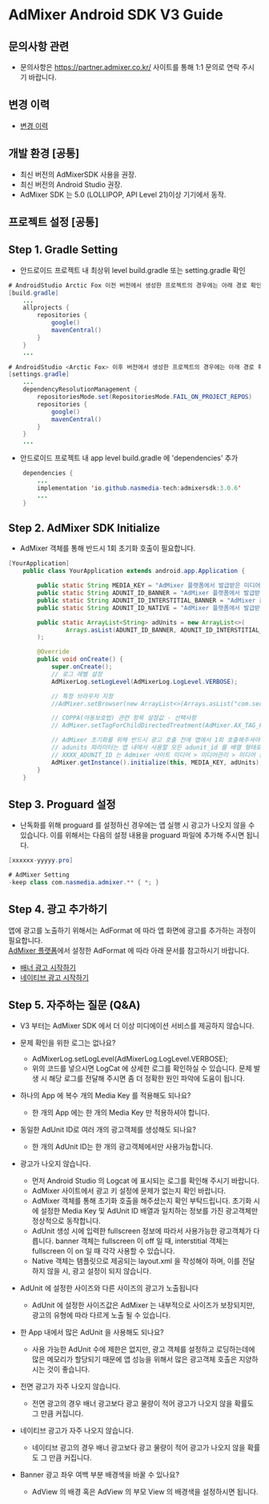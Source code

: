 # AdMixer Android SDK V3 Guide

## 문의사항 관련

- 문의사항은 https://partner.admixer.co.kr/ 사이트를 통해 1:1 문의로 연락 주시기 바랍니다.

## 변경 이력

- [변경 이력](HISTORY.md)

## 개발 환경 [공통]

- 최신 버전의 AdMixerSDK 사용을 권장.
- 최신 버전의 Android Studio 권장.
- AdMixer SDK 는 5.0 (LOLLIPOP, API Level 21)이상 기기에서 동작.

## 프로젝트 설정 [공통]

## Step 1. Gradle Setting

- 안드로이드 프로젝트 내 최상위 level build.gradle 또는 setting.gradle 확인

```java
# AndroidStudio Arctic Fox 이전 버전에서 생성한 프로젝트의 경우에는 아래 경로 확인.
[build.gradle]
    ...
    allprojects {
        repositories {
            google()
            mavenCentral()
        }
    }
    ...

# AndroidStudio <Arctic Fox> 이후 버전에서 생성한 프로젝트의 경우에는 아래 경로 확인.
[settings.gradle]
    ...
    dependencyResolutionManagement {
        repositoriesMode.set(RepositoriesMode.FAIL_ON_PROJECT_REPOS)
        repositories {
            google()
            mavenCentral()
        }
    }
    ...
```

- 안드로이드 프로젝트 내 app level build.gradle 에 'dependencies' 추가

```java
    dependencies {
        ...
        implementation 'io.github.nasmedia-tech:admixersdk:3.0.6'
        ...
    }
```

## Step 2. AdMixer SDK Initialize

- AdMixer 객체를 통해 반드시 1회 초기화 호출이 필요합니다.

```java
[YourApplication]
    public class YourApplication extends android.app.Application {

        public static String MEDIA_KEY = "AdMixer 플랫폼에서 발급받은 미디어 키";
        public static String ADUNIT_ID_BANNER = "AdMixer 플랫폼에서 발급받은 배너 ADUNIT_ID";
        public static String ADUNIT_ID_INTERSTITIAL_BANNER = "AdMixer 플랫폼에서 발급받은 전면 배너 ADUNIT_ID";
        public static String ADUNIT_ID_NATIVE = "AdMixer 플랫폼에서 발급받은 네이티브 ADUNIT_ID";

        public static ArrayList<String> adUnits = new ArrayList<>(
                Arrays.asList(ADUNIT_ID_BANNER, ADUNIT_ID_INTERSTITIAL_BANNER, ADUNIT_ID_NATIVE)
        );

        @Override
        public void onCreate() {
            super.onCreate();
            // 로그 레벨 설정
            AdMixerLog.setLogLevel(AdMixerLog.LogLevel.VERBOSE);

            // 특정 브라우저 지정
            //AdMixer.setBrowser(new ArrayList<>(Arrays.asList("com.sec.android.app.sbrowser", "com.android.chrome")));

            // COPPA(아동보호법) 관련 항목 설정값 - 선택사항
            // AdMixer.setTagForChildDirectedTreatment(AdMixer.AX_TAG_FOR_CHILD_DIRECTED_TREATMENT_FALSE);

            // AdMixer 초기화를 위해 반드시 광고 호출 전에 앱에서 1회 호출해주셔야 합니다.
            // adunits 파라미터는 앱 내에서 사용할 모든 adunit_id 를 배열 형태로 넘겨 주셔야 합니다.
            // XXXX_ADUNIT_ID 는 Admixer 사이트 미디어 > 미디어관리 > 미디어 등록에서 발급받은 Adunit ID 입니다.
            AdMixer.getInstance().initialize(this, MEDIA_KEY, adUnits);
        }
    }
```

## Step 3. Proguard 설정

- 난독화를 위해 proguard 를 설정하신 경우에는 앱 실행 시 광고가 나오지 않을 수 있습니다. 이를 위해서는 다음의 설정 내용을 proguard 파일에 추가해 주시면
  됩니다.

```java
[xxxxxx-yyyyy.pro]

# AdMixer Setting
-keep class com.nasmedia.admixer.** { *; }

```

## Step 4. 광고 추가하기

앱에 광고를 노출하기 위해서는 AdFormat 에 따라 앱 화면에 광고를 추가하는 과정이 필요합니다.<br/>
[AdMixer 플랫폼](https://partner.admixer.co.kr/)에서 설정한 AdFormat 에 따라 아래 문서를 참고하시기 바랍니다.

* [배너 광고 시작하기](BANNERAD.md)
* [네이티브 광고 시작하기](NATIVEAD.md)

## Step 5. 자주하는 질문 (Q&A)
* V3 부터는 AdMixer SDK 에서 더 이상 미디에이션 서비스를 제공하지 않습니다.

* 문제 확인을 위한 로그는 없나요?
    - AdMixerLog.setLogLevel(AdMixerLog.LogLevel.VERBOSE);
    - 위의 코드를 넣으시면 LogCat 에 상세한 로그를 확인하실 수 있습니다. 문제 발생 시 해당 로그를 전달해 주시면 좀 더 정확한 원인 파악에 도움이 됩니다.

* 하나의 App 에 복수 개의 Media Key 를 적용해도 되나요?
    - 한 개의 App 에는 한 개의 Media Key 만 적용하셔야 합니다.

* 동일한 AdUnit ID로 여러 개의 광고객체를 생성해도 되나요?
    - 한 개의 AdUnit ID는 한 개의 광고객체에서만 사용가능합니다.

* 광고가 나오지 않습니다.
    - 먼저 Android Studio 의 Logcat 에 표시되는 로그를 확인해 주시기 바랍니다.
    - AdMixer 사이트에서 광고 키 설정에 문제가 없는지 확인 바랍니다.
    - AdMixer 객체를 통해 초기화 호출을 해주셨는지 확인 부탁드립니다. 초기화 시에 설정한 Media Key 및 AdUnit ID 배열과 일치하는 정보를 가진 광고객체만
      정상적으로 동작합니다.
    - AdUnit 생성 시에 입력한 fullscreen 정보에 따라서 사용가능한 광고객체가 다릅니다. banner 객체는 fullscreen 이 off 일 때,
      interstitial 객체는 fullscreen 이 on 일 때 각각 사용할 수 있습니다.
    - Native 객체는 탬플릿으로 제공되는 layout.xml 을 작성해야 하며, 이를 전달하지 않을 시, 광고 설정이 되지 않습니다.

* AdUnit 에 설정한 사이즈와 다른 사이즈의 광고가 노출됩니다
    - AdUnit 에 설정한 사이즈값은 AdMixer 는 내부적으로 사이즈가 보장되지만, 광고의 유형에 따라 다르게 노출 될 수 있습니다.

* 한 App 내에서 많은 AdUnit 을 사용해도 되나요?
    - 사용 가능한 AdUnit 수에 제한은 없지만, 광고 객체를 설정하고 로딩하는데에 많은 메모리가 할당되기 때문에 앱 성능을 위해서 많은 광고객체 호출은 지양하시는 것이
      좋습니다.

* 전면 광고가 자주 나오지 않습니다.
    - 전면 광고의 경우 배너 광고보다 광고 물량이 적어 광고가 나오지 않을 확률도 그 만큼 커집니다.

* 네이티브 광고가 자주 나오지 않습니다.
    - 네이티브 광고의 경우 배너 광고보다 광고 물량이 적어 광고가 나오지 않을 확률도 그 만큼 커집니다.

* Banner 광고 좌우 여백 부분 배경색을 바꿀 수 있나요?
    - AdView 의 배경 혹은 AdView 의 부모 View 의 배경색을 설정하시면 됩니다.
